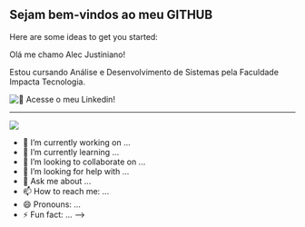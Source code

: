 ## Sejam bem-vindos ao meu GITHUB
Here are some ideas to get you started:

Olá me chamo Alec Justiniano!

Estou cursando Análise e Desenvolvimento de Sistemas
pela Faculdade Impacta Tecnologia.

![ 📖  Acesse o meu Linkedin! ](https://www.linkedin.com/in/alec-lemos-b13542267/)

-----

<img src="https://cdn.jsdelivr.net/gh/devicons/devicon@latest/icons/amazonwebservices/amazonwebservices-original-wordmark.svg" >


- 🔭 I’m currently working on ...
- 🌱 I’m currently learning ...
- 👯 I’m looking to collaborate on ...
- 🤔 I’m looking for help with ...
- 💬 Ask me about ...
- 📫 How to reach me: ...
- 😄 Pronouns: ...
- ⚡ Fun fact: ...
-->
